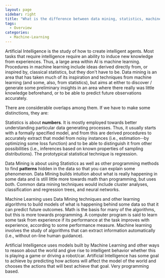 ```yaml
---
layout: page
sidebar: right
title: "What is the difference between data mining, statistics, machine learning and AI?"
tags:
  - Overview
categories:
  - Machine-Learning
---
```


Artificial Intelligence is the study of how to create intelligent agents. Most tasks that require intelligence require an ability to induce new knowledge from experiences. Thus, a large area within AI is machine learning. Procedures in machine learning include ideas derived directly from, or inspired by, classical statistics, but they don't have to be. Data mining is an area that has taken much of its inspiration and techniques from machine learning (and some, also, from statistics), but aims at either to discover / generate some preliminary insights in an area where there really was little knowledge beforehand, or to be able to predict future observations accurately. 


There are considerable overlaps among them. If we have to make some distinctions, they are:


Statistics is about **numbers**. It is mostly employed towards better understanding particular data generating processes. Thus, it usually starts with a formally specified model, and from this are derived procedures to accurately extract that model from noisy instances (i.e., estimation--by optimizing some loss function) and to be able to distinguish it from other possibilities (i.e., inferences based on known properties of sampling distributions). The prototypical statistical technique is regression.


Data Mining is about using Statistics as well as other programming methods to find **patterns** hidden in the data so that you can explain some phenomenon. Data Mining builds intuition about what is really happening in some data and is still little more towards math than programming, but uses both. Common data mining techniques would include cluster analyses, classification and regression trees, and neural networks.


Machine Learning uses Data Mining techniques and other learning algorithms to build models of what is happening behind some data so that it can predict future outcomes. Math is the basis for many of the algorithms, but this is more towards programming. A computer program is said to learn some task from experience if its performance at the task improves with experience, according to some performance measure. Machine learning involves the study of algorithms that can extract information automatically (i.e., without on-line human guidance). 


Artificial Intelligence uses models built by Machine Learning and other ways to reason about the world and give rise to intelligent behavior whether this is playing a game or driving a robot/car. Artificial Intelligence has some goal to achieve by predicting how actions will affect the model of the world and chooses the actions that will best achieve that goal. Very programming based.

